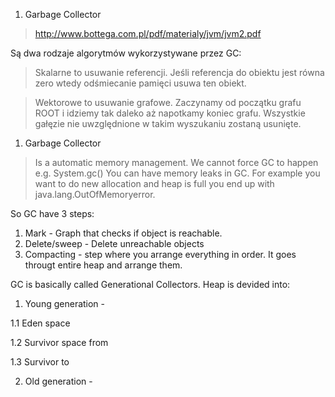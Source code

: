 1. Garbage Collector

> http://www.bottega.com.pl/pdf/materialy/jvm/jvm2.pdf

Są dwa rodzaje algorytmów wykorzystywane przez GC: 

> Skalarne to usuwanie referencji. Jeśli referencja do obiektu jest równa zero wtedy odśmiecanie pamięci usuwa ten obiekt. 

> Wektorowe to usuwanie grafowe. Zaczynamy od początku grafu ROOT i idziemy tak daleko aż napotkamy koniec grafu. Wszystkie gałęzie nie uwzględnione w takim wyszukaniu zostaną usunięte.

1. Garbage Collector
> Is a automatic memory management. 
> We cannot force GC to happen e.g. System.gc()
> You can have memory leaks in GC. For example you want to do new allocation and heap is full you end up with java.lang.OutOfMemoryerror. 

So GC have 3 steps: 
1. Mark - Graph that checks if object is reachable. 
2. Delete/sweep - Delete unreachable objects 
3. Compacting - step where you arrange everything in order. It goes througt entire heap and arrange them. 

GC is basically called Generational Collectors. 
Heap is devided into:

  1. Young generation - 

 1.1 Eden space

 1.2 Survivor space from

 1.3 Survivor to

  2. Old generation - 




